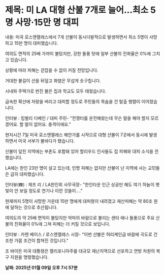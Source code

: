 # **제목: 미 LA 대형 산불 7개로 늘어…최소 5명 사망·15만 명 대피**

  내용: 미국 로스앤젤레스에서 7개 산불이 동시다발적으로 발생하면서 최소 5명이 사망하고 15만 명이 대피했습니다.  

여의도 면적의 25배 가까이 불탔지만, 강한 돌풍 탓에 일부 산불의 진화율은 0%에 그치고 있습니다.  

상황에 따라 피해는 걷잡을 수 없이 커질 전망입니다.  

거대한 불길이 산을 뒤덮고 화염은 무섭게 솟구칩니다.  

시내와 주택가로 번진 불은 집과 학교도 모두 태웠습니다.  

급속한 확산에 차량을 버리고 대피할 정도로 주민들의 목숨을 건 탈출 행렬이 이어졌습니다.  

인터뷰 : 킴벌리 디베인 / 대피 주민- "전쟁터를 운전해왔는데 무슨 말을 해야 할지 모르겠어요. 할 말이 없어요. 충격이에요."  

현지시간 7일 미국 로스앤젤레스 해안가를 시작으로 대형 산불이 7곳에서 동시에 발생하면서 미국 서부가 불바다가 됐습니다.  

산불이 덮친 지역에는 부촌도 포함돼 있어 할리우드 인사들도 집 피해와 대피 소식을 전했습니다.  

LA에는 한인 23만 명이 살고 있는데, 인명 피해는 없지만 산불이 난 지역에 사는 교민들은 급히 대피했습니다.  

인터뷰(☎) : 제프 리 / LA한인회 사무국장- "한인타운 인근 상공만 해도 여기 하늘이 햇빛이 안 보일 정도로 연기나 이런 것들이…."  

현재까지 5명이 사망한 가운데 15만 명에게 대피령이 내려졌고 재산피해는 약 80조 원에 달하는 것으로 추산됩니다.  

여의도의 약 25배 면적이 불탔지만 악마의 바람으로 불리는 샌타 애나 돌풍으로 주요 산불의 진화율이 0%에 그쳐 피해는 더 커질 것으로 보입니다.  

인터뷰 : 카렌 베이스 / 로스앤젤레스 시장- "이번 산불은 허리케인급 바람에 극도로 건조한 가뭄 조건이 합쳐진 것입니다."  

조 바이든 미국 대통령은 캘리포니아주를 대규모 재난지역으로 선포하고 연방 차원의 복구 지원을 명령했습니다.  

  **날짜: 2025년 01월 09일 오후 7시 57분**
